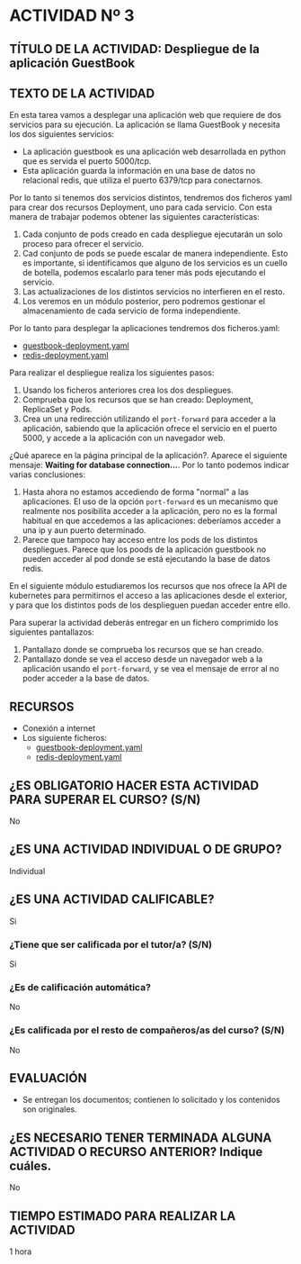 # ACTIVIDAD Nº 3

## TÍTULO DE LA ACTIVIDAD: Despliegue de la aplicación GuestBook

## TEXTO DE LA ACTIVIDAD

En esta tarea vamos a desplegar una aplicación web que requiere de dos servicios para su ejecución. La aplicación se llama GuestBook y necesita los dos siguientes servicios:

* La aplicación guestbook es una aplicación web desarrollada en python que es servida el puerto 5000/tcp.
* Esta aplicación guarda la información en una base de datos no relacional redis, que utiliza el puerto 6379/tcp para conectarnos.

Por lo tanto si tenemos dos servicios distintos, tendremos dos ficheros yaml para crear dos recursos Deployment, uno para cada servicio. Con esta manera de trabajar podemos obtener las siguientes características:

1. Cada conjunto de pods creado en cada despliegue ejecutarán un solo proceso para ofrecer el servicio.
2. Cad conjunto de pods se puede escalar de manera independiente. Esto es importante, si identificamos que alguno de los servicios es un cuello de botella, podemos escalarlo para tener más pods ejecutando el servicio.
3. Las actualizaciones de los distintos servicios no interfieren en el resto.
4. Los veremos en un módulo posterior, pero podremos gestionar el almacenamiento de cada servicio de forma independiente.

Por lo tanto para desplegar la aplicaciones tendremos dos ficheros.yaml:

* [guestbook-deployment.yaml](../modulo6/files/guestbook/guestbook-deployment.yaml)
* [redis-deployment.yaml](../modulo6/files/guestbook/redis-deployment.yaml)

Para realizar el despliegue realiza los siguientes pasos:

1. Usando los ficheros anteriores crea los dos despliegues.
2. Comprueba que los recursos que se han creado: Deployment, ReplicaSet y Pods.
3. Crea un una redirección utilizando el `port-forward` para acceder a la aplicación, sabiendo que la aplicación ofrece el servicio en el puerto 5000, y accede a la aplicación con un navegador web.

¿Qué aparece en la página principal de la aplicación?. Aparece el siguiente mensaje: **Waiting for database connection...**. Por lo tanto podemos indicar varias conclusiones:

1. Hasta ahora no estamos accediendo de forma "normal" a las aplicaciones. El uso de la opción `port-forward` es un mecanismo que realmente nos posibilita acceder a la aplicación, pero no es la formal habitual en que accedemos a las aplicaciones: deberíamos acceder a una ip y aun puerto determinado.
2. Parece que tampoco hay acceso entre los pods de los distintos despliegues. Parece que los poods de la aplicación guestbook no pueden acceder al pod donde se está ejecutando la base de datos redis.

En el siguiente módulo estudiaremos los recursos que nos ofrece la API de kubernetes para permitirnos el acceso a las aplicaciones desde el exterior, y para que los distintos pods de los desplieguen puedan acceder entre ello. 

Para superar la actividad deberás entregar en un fichero comprimido los siguientes pantallazos:

1. Pantallazo donde se comprueba los recursos que se han creado.
2. Pantallazo donde se vea el acceso desde un navegador web a la aplicación usando el `port-forward`, y se vea el mensaje de error al no poder acceder a la base de datos.

## RECURSOS

* Conexión a internet
* Los siguiente ficheros: 
  * [guestbook-deployment.yaml](../modulo6/files/guestbook/guestbook-deployment.yaml)
  * [redis-deployment.yaml](../modulo6/files/guestbook/redis-deployment.yaml)


## ¿ES OBLIGATORIO HACER ESTA ACTIVIDAD PARA SUPERAR EL CURSO? (S/N)

No

## ¿ES UNA ACTIVIDAD INDIVIDUAL O DE GRUPO?

Individual

## ¿ES UNA ACTIVIDAD CALIFICABLE?

Si

### ¿Tiene que ser calificada por el tutor/a? (S/N) 

Si

### ¿Es de calificación automática?

No

### ¿Es calificada por el resto de compañeros/as del curso? (S/N)

No

## EVALUACIÓN

* Se entregan los documentos; contienen lo solicitado y los contenidos son originales.

## ¿ES NECESARIO TENER TERMINADA ALGUNA ACTIVIDAD O RECURSO ANTERIOR? Indique cuáles.

No

## TIEMPO ESTIMADO PARA REALIZAR LA ACTIVIDAD

1 hora